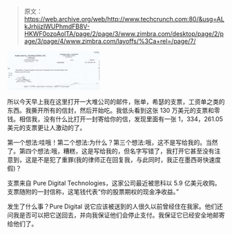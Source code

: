 # 

> 原文：<https://web.archive.org/web/http://www.techcrunch.com:80/&usg=ALkJrhjjzIWUPhmdFB8V-HKWF0ozoAolTA/page/2/page/3/www.zimbra.com/desktop/page/2/page/3/page/4/www.zimbra.com/layoffs/%3Ca+rel=/page/7/>

[![](img/56a33a88aad3706b7e36a5bec7273a46.png)](https://web.archive.org/web/20090616170744/http://www.techcrunch.com/2009/06/09/pure-digital-thanks-for-the-13-million-check-how-do-i-cash-it/)

所以今天早上我在这里打开一大堆公司的邮件，账单，希瑟的支票，工资单之类的东西。我撕开所有的信封，然后开始吃。我低头看到这张 130 万美元的支票和零钱。相信我，没有什么比打开一封寄给你的信，发现里面有一张 1，334，261.05 美元的支票更让人激动的了。

第一个想法:哇哦！第二个想法:为什么？第三个想法:哦，这不是写给我的。当然了。第四个想法:哦，糟糕，这是写给我的，但名字写错了，我打开它甚至没有注意到，这是不是犯了重罪(我的律师正在回复我，与此同时，我正在墨西哥快速度假)？

支票来自 Pure Digital Technologies，这家公司最近被思科以 5.9 亿美元收购。支票随附的一封信称，这笔钱代表“你的股票期权的现金净收益。”

发生了什么事？Pure Digital 说它应该被送到的人很久以前曾经住在我家。他们还问我是否可以把它送回去，并向我保证他们会停止支付。我保证它已经安全地邮寄给他们了。